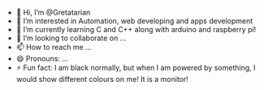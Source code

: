 - 👋 Hi, I’m @Gretatarian
- 👀 I’m interested in Automation, web developing and apps development  
- 🌱 I’m currently learning C and C++ along with arduino and raspberry pi!
- 💞️ I’m looking to collaborate on ...
- 📫 How to reach me ...
- 😄 Pronouns: ...
- ⚡ Fun fact: I am black normally, but when I am powered by something, I would show different colours on me! It is a monitor!

<!---
Gretatarian/Gretatarian is a ✨ special ✨ repository because its `README.md` (this file) appears on your GitHub profile.
You can click the Preview link to take a look at your changes.
--->
